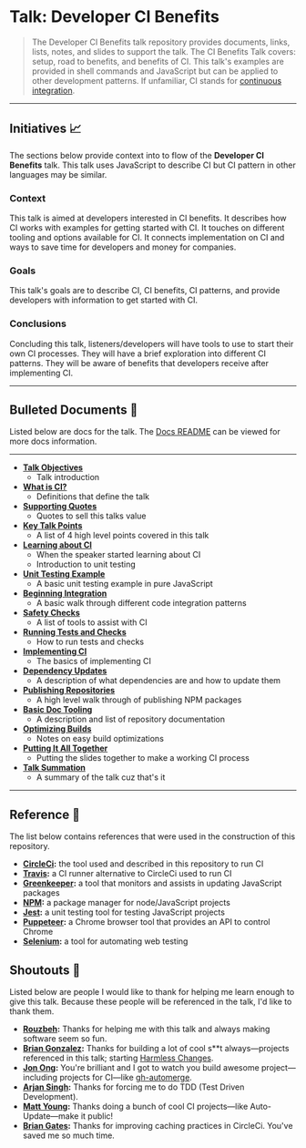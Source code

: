 # Talk: Developer CI Benefits

> The Developer CI Benefits talk repository provides documents, links, lists, notes, and slides to support the talk. The CI Benefits Talk covers: setup, road to benefits, and benefits of CI. This talk's examples are provided in shell commands and JavaScript but can be applied to other development patterns. If unfamiliar, CI stands for [continuous integration](https://en.wikipedia.org/wiki/Continuous_integration).

----

## Initiatives 📈

The sections below provide context into to flow of the **Developer CI Benefits** talk. This talk uses JavaScript to describe CI but CI pattern in other languages may be similar.

### Context

This talk is aimed at developers interested in CI benefits. It describes how CI works with examples for  getting started with CI. It touches on different tooling and options available for CI. It connects implementation on CI and ways to save time for developers and money for companies.

### Goals

This talk's goals are to describe CI, CI benefits, CI patterns, and provide developers with information to get started with CI.

### Conclusions

Concluding this talk, listeners/developers will have tools to use to start their own CI processes. They will have a brief exploration into different CI patterns. They will be aware of benefits that developers receive after implementing CI.

----

## Bulleted Documents 🔫

Listed below are docs for the talk. The [Docs README](https://github.com/yowainwright/developer-ci-benefits/blob/master/docs/README.md) can be viewed for more docs information.

----

- **[Talk Objectives](/#)**
  - Talk introduction
- **[What is CI?](/#)**
  - Definitions that define the talk
- **[Supporting Quotes](/#)**
  - Quotes to sell this talks value
- **[Key Talk Points](/#)**
  - A list of 4 high level points covered in this talk
- **[Learning about CI](/#)**
  - When the speaker started learning about CI
  - Introduction to unit testing
- **[Unit Testing Example](/#)**
  - A basic unit testing example in pure JavaScript
- **[Beginning Integration](/#)**
  - A basic walk through different code integration patterns
- **[Safety Checks](/#)**
  - A list of tools to assist with CI
- **[Running Tests and Checks](/#)**
  - How to run tests and checks
- **[Implementing CI](/#)**
  - The basics of implementing CI
- **[Dependency Updates](/#)**
  - A description of what dependencies are and how to update them
- **[Publishing Repositories](/#)**
  - A high level walk through of publishing NPM packages
- **[Basic Doc Tooling](/#)**
  - A description and list of repository documentation
- **[Optimizing Builds](/#)**
  - Notes on easy build optimizations
- **[Putting It All Together](/#)**
  - Putting the slides together to make a working CI process
- **[Talk Summation](/#)**
  - A summary of the talk cuz that's it

----

## Reference 📝

The list below contains references that were used in the construction of this repository.

- **[CircleCi](https://circleci.com/):** the tool used and described in this repository to run CI
- **[Travis](https://travis-ci.org/):** a CI runner alternative to CircleCi used to run CI
- **[Greenkeeper](https://greenkeeper.io/):** a tool that monitors and assists in updating JavaScript packages
- **[NPM](https://www.npmjs.com/):** a package manager for node/JavaScript projects
- **[Jest](https://jestjs.io/):** a unit testing tool for testing JavaScript projects
- **[Puppeteer](https://pptr.dev/):** a Chrome browser tool that provides an API to control Chrome
- **[Selenium](https://github.com/SeleniumHQ/selenium/wiki/Getting-Started):** a tool for automating web testing

## Shoutouts 🙏

Listed below are people I would like to thank for helping me learn enough to give this talk. Because these people will be referenced in the talk, I'd like to thank them.

- **[Rouzbeh](https://github.com/rouzbeh84):** Thanks for helping me with this talk and always making software seem so fun.
- **[Brian Gonzalez](https://github.com/briangonzalez):** Thanks for building a lot of cool s**t always—projects referenced in this talk; starting [Harmless Changes](https://github.com/dollarshaveclub/harmless-changes).
- **[Jon Ong](http://github.com/jonathanong):** You're brilliant and I got to watch you build awesome project—including projects for CI—like [gh-automerge](https://github.com/jonathanong/gh-automerge).
- **[Arjan Singh](https://github.com/arjansingh):** Thanks for forcing me to do TDD (Test Driven Development).
- **[Matt Young](https://github.com/someguynamedmatt):** Thanks doing a bunch of cool CI projects—like Auto-Update—make it public!
- **[Brian Gates](https://github.com/brian-gates):** Thanks for improving caching practices in CircleCi. You've saved me so much time.
